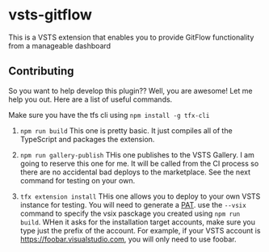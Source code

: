 # vsts-gitflow
This is a VSTS extension that enables you to provide GitFlow functionality from a manageable dashboard

## Contributing

So you want to help develop this plugin?? Well, you are awesome! Let me help you out. Here are a list of useful commands.

Make sure you have the tfs cli using ```npm install -g tfx-cli```


1. ```npm run build```
    This one is pretty basic. It just compiles all of the TypeScript and packages the extension.

2. ```npm run gallery-publish``` 
    THis one publishes to the VSTS Gallery. I am going to reserve this one for me. It will be called from the CI process so there are no accidental bad deploys to the marketplace. See the next command for testing on your own.

3. ```tfx extension install```
    THis one allows you to deploy to your own VSTS instance for testing. You will need to generate a [PAT](https://www.visualstudio.com/en-us/docs/setup-admin/team-services/use-personal-access-tokens-to-authenticate). use the ```--vsix``` command to specify the vsix pasckage you created using ```npm run build```. WHen it asks for the installation target accounts, make sure you type just the prefix of the account. For example, if your VSTS account is https://foobar.visualstudio.com, you will only need to use foobar.